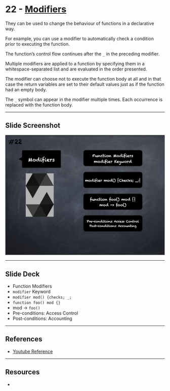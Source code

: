 # 22 - [Modifiers](Modifiers.md)
They can be used to change the behaviour of functions in a declarative way. 

For example, you can use a modifier to automatically check a condition prior to executing the function. 

The function’s control flow continues after the `_` in the preceding modifier. 

Multiple modifiers are applied to a function by specifying them in a whitespace-separated list and are evaluated in the order presented. 

The modifier can choose not to execute the function body at all and in that case the return variables are set to their default values just as if the function had an empty body. 

The `_` symbol can appear in the modifier multiple times. Each occurrence is replaced with the function body.
___
## Slide Screenshot
![022.png](../images/solidity101/022.png)
___
## Slide Deck
- Function Modifiers
- `modifier` Keyword
- `modifier mod() {checks; _;`
- `function foo() mod {}`
- mod -> `foo()`
- Pre-conditions: Access Control
- Post-conditions: Accounting
___
## References
- [Youtube Reference](https://youtu.be/TCl1IcGl_3I?t=97)

___
## Resources
- 
